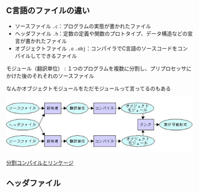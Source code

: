 ## C言語のファイルの違い

- ソースファイル `.c`：プログラムの実態が書かれたファイル
- ヘッダファイル `.h`：定数の定義や関数のプロトタイプ、データ構造などの宣言が書かれたファイル
- オブジェクトファイル `.o` `.obj`：コンパイラでC言語のソースコードをコンパイルしてできるファイル


モジュール（翻訳単位）
: １つのプログラムを複数に分割し、プリプロセッサにかけた後のそれそれのソースファイル

なんかオブジェクトモジュールをただモジュールって言ってるのもある


![モジュール](./Clang_module.jpg)


[分割コンパイルとリンケージ](http://www.cc.kyoto-su.ac.jp/~hxm/cstext/prog06.html)

## ヘッダファイル
